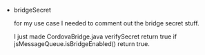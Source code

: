 
*   bridgeSecret

    for my use case I needed to comment out the bridge secret stuff.

    I just made CordovaBridge.java verifySecret return true if jsMessageQueue.isBridgeEnabled()
    return true.

